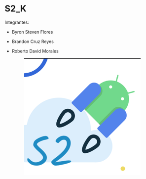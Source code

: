# S2_K
Integrantes:
- Byron Steven Flores

- Brandon Cruz Reyes

- Roberto David Morales

<div align="center">
  <img src="https://github.com/Stevflg/S2_K/blob/master/app/src/main/res/drawable/s2_jetpack.png?raw=true" alt="Icon" width="75%" />
</div>